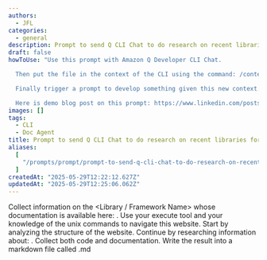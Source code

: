 ```yaml
---
authors:
  - JFL
categories:
  - general
description: Prompt to send Q CLI Chat to do research on recent libraries for you.
draft: false
howToUse: "Use this prompt with Amazon Q Developer CLI Chat.

  Then put the file in the context of the CLI using the command: /context add <filename>.md.

  Finally trigger a prompt to develop something given this new context.

  Here is demo blog post on this prompt: https://www.linkedin.com/posts/jeffelandreau_amazonqdeveloper-strands-generativeai-activity-7332856467667992576-A5NK."
images: []
tags:
  - CLI
  - Doc Agent
title: Prompt to send Q CLI Chat to do research on recent libraries for you.
aliases:
  [
    "/prompts/prompt/prompt-to-send-q-cli-chat-to-do-research-on-recent-libraries-for-you-9f8c0709",
  ]
createdAt: "2025-05-29T12:22:12.627Z"
updatedAt: "2025-05-29T12:25:06.062Z"
---
```


Collect information on the <Library / Framework Name> whose documentation is available here: <URL>.
Use your execute tool and your knowledge of the unix commands to navigate this website.
Start by analyzing the structure of the website.
Continue by researching information about: <List of topics>.
Collect both code and documentation.
Write the result into a markdown file called <filename>.md

